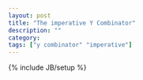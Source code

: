 ```yaml
---
layout: post
title: "The imperative Y Combinator"
description: ""
category: 
tags: ["y combinator" "imperative"]
---
```

{% include JB/setup %}

